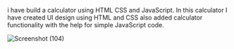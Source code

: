 i have build a calculator using HTML CSS and JavaScript. In this calculator I have created UI design using HTML and CSS also added calculator functionality with the help for simple JavaScript code.

![Screenshot (104)](https://github.com/Rajani-londhe/Maths-calculator/assets/110283958/c7576d34-0503-460b-92e1-86483392b8f1)
